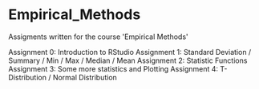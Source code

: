 Empirical_Methods
=================
Assigments written for the course 'Empirical Methods'

Assignment 0: Introduction to RStudio
Assignment 1: Standard Deviation / Summary / Min / Max / Median / Mean
Assignment 2: Statistic Functions
Assignment 3: Some more statistics and Plotting
Assignment 4: T-Distribution / Normal Distribution
